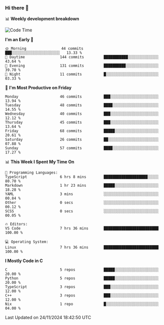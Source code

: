 ### Hi there 👋

📊 **Weekly development breakdown**
<!--START_SECTION:waka-->
![Code Time](http://img.shields.io/badge/Code%20Time-276%20hrs%2022%20mins-blue)

**I'm an Early 🐤** 

```text
🌞 Morning                44 commits          ███░░░░░░░░░░░░░░░░░░░░░░   13.33 % 
🌆 Daytime                144 commits         ███████████░░░░░░░░░░░░░░   43.64 % 
🌃 Evening                131 commits         ██████████░░░░░░░░░░░░░░░   39.70 % 
🌙 Night                  11 commits          █░░░░░░░░░░░░░░░░░░░░░░░░   03.33 % 
```
📅 **I'm Most Productive on Friday** 

```text
Monday                   46 commits          ███░░░░░░░░░░░░░░░░░░░░░░   13.94 % 
Tuesday                  48 commits          ████░░░░░░░░░░░░░░░░░░░░░   14.55 % 
Wednesday                40 commits          ███░░░░░░░░░░░░░░░░░░░░░░   12.12 % 
Thursday                 45 commits          ███░░░░░░░░░░░░░░░░░░░░░░   13.64 % 
Friday                   68 commits          █████░░░░░░░░░░░░░░░░░░░░   20.61 % 
Saturday                 26 commits          ██░░░░░░░░░░░░░░░░░░░░░░░   07.88 % 
Sunday                   57 commits          ████░░░░░░░░░░░░░░░░░░░░░   17.27 % 
```


📊 **This Week I Spent My Time On** 

```text
💬 Programming Languages: 
TypeScript               6 hrs 8 mins        ████████████████████░░░░░   80.70 % 
Markdown                 1 hr 23 mins        █████░░░░░░░░░░░░░░░░░░░░   18.28 % 
YAML                     3 mins              ░░░░░░░░░░░░░░░░░░░░░░░░░   00.84 % 
Other                    0 secs              ░░░░░░░░░░░░░░░░░░░░░░░░░   00.12 % 
SCSS                     0 secs              ░░░░░░░░░░░░░░░░░░░░░░░░░   00.05 % 

🔥 Editors: 
VS Code                  7 hrs 36 mins       █████████████████████████   100.00 % 

💻 Operating System: 
Linux                    7 hrs 36 mins       █████████████████████████   100.00 % 
```

**I Mostly Code in C** 

```text
C                        5 repos             █████░░░░░░░░░░░░░░░░░░░░   20.00 % 
Python                   5 repos             █████░░░░░░░░░░░░░░░░░░░░   20.00 % 
TypeScript               3 repos             ███░░░░░░░░░░░░░░░░░░░░░░   12.00 % 
C++                      3 repos             ███░░░░░░░░░░░░░░░░░░░░░░   12.00 % 
Nix                      1 repo              █░░░░░░░░░░░░░░░░░░░░░░░░   04.00 % 
```




 Last Updated on 24/11/2024 18:42:50 UTC
<!--END_SECTION:waka-->
<!--
**R-enanVieira/R-enanVieira** is a ✨ _special_ ✨ repository because its `README.md` (this file) appears on your GitHub profile.

Here are some ideas to get you started:

- 🔭 I’m currently working on ...
- 🌱 I’m currently learning ...
- 👯 I’m looking to collaborate on ...
- 🤔 I’m looking for help with ...
- 💬 Ask me about ...
- 📫 How to reach me: ...
- 😄 Pronouns: ...
- ⚡ Fun fact: ...
-->
